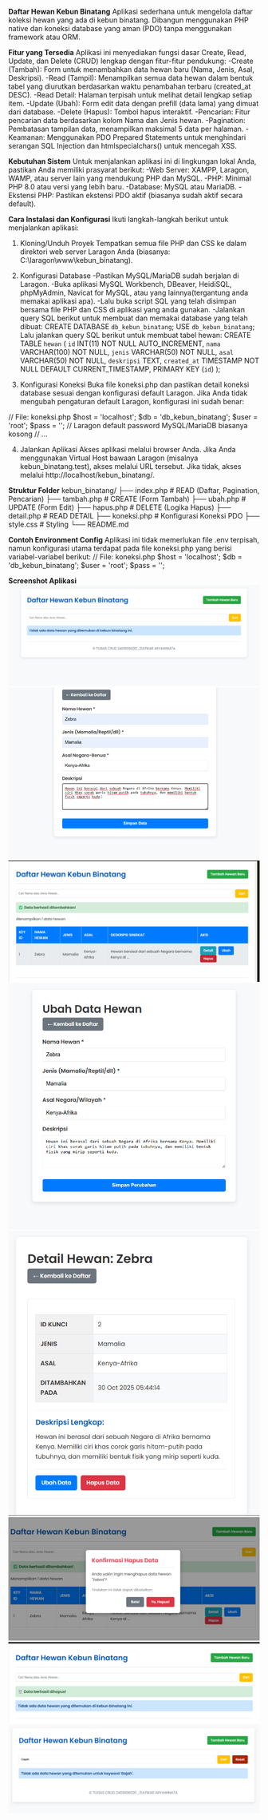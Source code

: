 **Daftar Hewan Kebun Binatang**
Aplikasi sederhana untuk mengelola daftar koleksi hewan yang ada di kebun binatang. Dibangun menggunakan PHP native dan koneksi database yang aman (PDO) tanpa menggunakan framework atau ORM.

**Fitur yang Tersedia**
Aplikasi ini menyediakan fungsi dasar Create, Read, Update, dan Delete (CRUD) lengkap dengan fitur-fitur pendukung:
-Create (Tambah): Form untuk menambahkan data hewan baru (Nama, Jenis, Asal, Deskripsi).
-Read (Tampil): Menampilkan semua data hewan dalam bentuk tabel yang diurutkan berdasarkan waktu penambahan terbaru (created_at DESC).
-Read Detail: Halaman terpisah untuk melihat detail lengkap setiap item.
-Update (Ubah): Form edit data dengan prefill (data lama) yang dimuat dari database.
-Delete (Hapus): Tombol hapus interaktif.
-Pencarian: Fitur pencarian data berdasarkan kolom Nama dan Jenis hewan.
-Pagination: Pembatasan tampilan data, menampilkan maksimal 5 data per halaman.
-Keamanan: Menggunakan PDO Prepared Statements untuk menghindari serangan SQL Injection dan htmlspecialchars() untuk mencegah XSS.

**Kebutuhan Sistem**
Untuk menjalankan aplikasi ini di lingkungan lokal Anda, pastikan Anda memiliki prasyarat berikut:
-Web Server: XAMPP, Laragon, WAMP, atau server lain yang mendukung PHP dan MySQL.
-PHP: Minimal PHP 8.0 atau versi yang lebih baru.
-Database: MySQL atau MariaDB.
-Ekstensi PHP: Pastikan ekstensi PDO aktif (biasanya sudah aktif secara default).

**Cara Instalasi dan Konfigurasi**
Ikuti langkah-langkah berikut untuk menjalankan aplikasi:
1. Kloning/Unduh Proyek
Tempatkan semua file PHP dan CSS ke dalam direktori web server Laragon Anda (biasanya: C:\laragon\www\kebun_binatang).

2. Konfigurasi Database
-Pastikan MySQL/MariaDB sudah berjalan di Laragon.
-Buka aplikasi MySQL Workbench, DBeaver, HeidiSQL, phpMyAdmin, Navicat for MySQL, atau yang lainnya(tergantung anda memakai aplikasi apa).
-Lalu buka script SQL yang telah disimpan bersama file PHP dan CSS di aplikasi yang anda gunakan.
-Jalankan query SQL berikut untuk membuat dan memakai database yang telah dibuat: 
CREATE DATABASE `db_kebun_binatang`;
USE `db_kebun_binatang`;
Lalu jalankan query SQL berikut untuk membuat tabel hewan:
CREATE TABLE `hewan` (
  `id` INT(11) NOT NULL AUTO_INCREMENT,
  `nama` VARCHAR(100) NOT NULL,
  `jenis` VARCHAR(50) NOT NULL,
  `asal` VARCHAR(50) NOT NULL,
  `deskripsi` TEXT,
  `created_at` TIMESTAMP NOT NULL DEFAULT CURRENT_TIMESTAMP,
  PRIMARY KEY (`id`)
);

3. Konfigurasi Koneksi
Buka file koneksi.php dan pastikan detail koneksi database sesuai dengan konfigurasi default Laragon. Jika Anda tidak mengubah pengaturan default Laragon, konfigurasi ini sudah benar:

// File: koneksi.php
$host = 'localhost';
$db   = 'db_kebun_binatang';
$user = 'root'; 
$pass = '';     // Laragon default password MySQL/MariaDB biasanya kosong
// ...

4. Jalankan Aplikasi
Akses aplikasi melalui browser Anda. Jika Anda menggunakan Virtual Host bawaan Laragon (misalnya kebun_binatang.test), akses melalui URL tersebut. Jika tidak, akses melalui http://localhost/kebun_binatang/.

**Struktur Folder**
kebun_binatang/
├── index.php      # READ (Daftar, Pagination, Pencarian)
├── tambah.php     # CREATE (Form Tambah)
├── ubah.php       # UPDATE (Form Edit)
├── hapus.php      # DELETE (Logika Hapus)
├── detail.php     # READ DETAIL
├── koneksi.php    # Konfigurasi Koneksi PDO
├── style.css      # Styling
└── README.md

**Contoh Environment Config**
Aplikasi ini tidak memerlukan file .env terpisah, namun konfigurasi utama terdapat pada file koneksi.php 
yang berisi variabel-variabel berikut:
// File: koneksi.php
$host = 'localhost';
$db   = 'db_kebun_binatang';
$user = 'root';
$pass = '';

**Screenshot Aplikasi**
![Screenshot Halaman Utama CRUD Kebun Binatang](gambar/halamanutama.png)
![Screenshot Halaman Tambah Data CRUD Kebun Binatang](gambar/tambahdata.png)
![Screenshot Berhasil Tambah Data CRUD Kebun Binatang](gambar/berhasiltambah.png)
![Screenshot Edit Data CRUD Kebun Binatang](gambar/ubahdata.png)
![Screenshot Detail Data CRUD Kebun Binatang](gambar/detaildata.png)
![Screenshot Hapus Data CRUD Kebun Binatang](gambar/hapusdata.png)
![Screenshot Berhasil Hapus CRUD Kebun Binatang](gambar/berhasilhapus.png)
![Screenshot Search CRUD Kebun Binatang](gambar/search.png)
